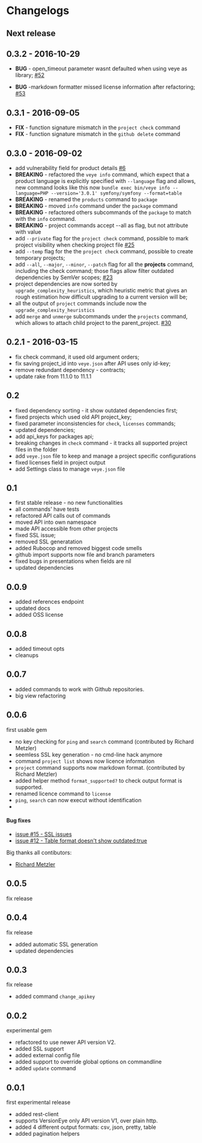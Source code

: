 # Changelogs


## Next release

## 0.3.2 - 2016-10-29

* **BUG** - open_timeout parameter wasnt defaulted when using veye as library; [#52](https://github.com/versioneye/veye/issues/52)

* **BUG** -markdown formatter missed license information after refactoring; [#53](https://github.com/versioneye/veye/issues/53)

## 0.3.1 - 2016-09-05

* **FIX** - function signature mismatch in the `project check` command
* **FIX** - function signature mismatch in the `github delete` command

## 0.3.0 - 2016-09-02

* add vulnerability field for product details [#6](https://github.com/versioneye/veye/issues/6)
* **BREAKING** - refactored the `veye info` command, which expect that a product language is explicitly specified with `--language` flag and allows,
new command looks like this now `bundle exec bin/veye info --language=PHP --version='3.0.1' symfony/symfony --format=table`
* **BREAKING** - renamed the `products` command to `package`
* **BREAKING** - moved `info` command under the `package` command
* **BREAKING** - refactored others subcommands of the `package` to match with the `info` command.
* **BREAKING** - project commands accept --all as flag, but not attribute with value
* add `--private` flag for the `project check` command, possible to mark project visibility when checking project file [#25](https://github.com/versioneye/veye/issues/25)
* add `--temp` flag for the the `project check` command, possible to create temporary projects;
* add `--all`, `--major`, `--minor`, `--patch` flag for all the __projects__ command, including the check command; those flags allow filter outdated dependencies by SemVer scopes; [#23](https://github.com/versioneye/veye/issues/23)
* project dependencies are now sorted by `upgrade_complexity_heuristics`, which heuristic metric that gives an rough estimation how difficult upgrading to a current version will be;
* all the output of `project` commands include now the `upgrade_complexity_heuristics`
* add `merge` and `unmerge` subcommands under the `projects` command, which allows to attach child project to the parent_project. [#30](https://github.com/versioneye/veye/issues/30)



## 0.2.1 - 2016-03-15

* fix check command, it used old argument orders;
* fix saving project_id into `veye.json` after API uses only id-key;
* remove redundant dependency - contracts;
* update rake from 11.1.0 to 11.1.1

## 0.2

* fixed dependency sorting - it show outdated dependencies first;
* fixed projects which used old API project_key;
* fixed parameter inconsistencies for `check`, `licenses` commands;
* updated dependencies;
* add api_keys for packages api;
* breaking changes in `check` command - it tracks all supported project files in the folder
* add `veye.json` file to keep and manage a project specific configurations
* fixed licenses field in project output
* add Settings class to manage `veye.json` file


## 0.1

* first stable release - no new functionalities
* all commands' have tests
* refactored API calls out of commands
* moved API into own namespace
* made API accessible from other projects
* fixed SSL issue;
* removed SSL generatation
* added Rubocop and removed biggest code smells
* github import supports now file and branch parameters
* fixed bugs in presentations when fields are nil
* updated dependencies


## 0.0.9

* added references endpoint
* updated docs
* added OSS license


## 0.0.8

* added timeout opts
* cleanups

## 0.0.7

* added commands to work with Github repositories. 
* big view refactoring


## 0.0.6

first usable gem

* no key checking for `ping` and `search` command (contributed by Richard Metzler)
* seemless SSL key generation - no cmd-line hack anymore
* command `project list` shows now licence information
* `project` command supports now markdown format. (contributed by Richard Metzler)
* added helper method `format_supported?` to check output format is supported.
* renamed licence command to `license`
* `ping`, `search` can now execut without identification
* 

#### Bug fixes

* [issue #15 - SSL issues ](https://github.com/versioneye/veye/issues/15)
* [issue #12 - Table format doesn't show outdated:true](https://github.com/versioneye/veye/issues/12)  


Big thanks all contibutors:

* [Richard Metzler](https://github.com/rmetzler)

## 0.0.5

fix release

## 0.0.4

fix release

* added automatic SSL generation
* updated dependencies


## 0.0.3

fix release

* added command `change_apikey`


## 0.0.2

experimental gem

* refactored to use newer API version V2.
* added SSL support
* added external config file
* added support to override global options on commandline
* added `update` command

## 0.0.1

first experimental release

* added rest-client
* supports VersionEye only API version V1, over plain http.
* added 4 different output formats: csv, json, pretty, table
* added pagination helpers
